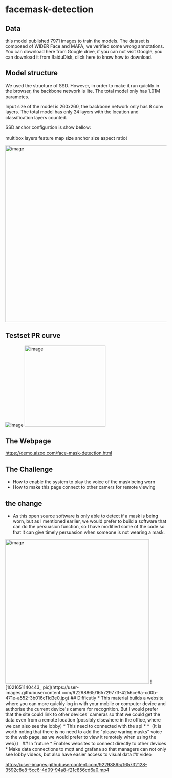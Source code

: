 # facemask-detection
## Data
this model published 7971 images to train the models. The dataset is composed of WIDER Face and MAFA, we verified some wrong annotations. You can download here from Google drive, if you can not visit Google, you can download it from BaiduDisk, click here to know how to download.

## Model structure
We used the structure of SSD. However, in order to make it run quickly in the browser, the backbone network is lite. The total model only has 1.01M parametes.

Input size of the model is 260x260, the backbone network only has 8 conv layers. The total model has only 24 layers with the location and classification layers counted.

SSD anchor configurtion is show bellow:

multibox layers	feature map size	anchor size	aspect ratio）

<img width="551" alt="image" src="https://user-images.githubusercontent.com/92298865/165650865-56e3f2c0-7387-4d5e-a3e2-9753d3cb27e3.png">

## Testset PR curve
![image](https://user-images.githubusercontent.com/92298865/165651021-5954663c-c870-4f2e-ac38-6f872a831c16.png)
<img width="253" alt="image" src="https://user-images.githubusercontent.com/92298865/165718756-8258cd0b-c606-4b2f-ac2d-0b3ca0bbcae9.png">
## The Webpage
https://demo.aizoo.com/face-mask-detection.html



## The Challenge
* How to enable the system to play the voice of the mask being worn
* How to make this page connect to other camers for remote viewing
## the change 
* As this open source software is only able to detect if a mask is being worn, but as I mentioned earlier, we would prefer to build a software that can do the persuasion function, so I have modified some of the code so that it can give timely persuasion when someone is not wearing a mask.
<img width="449" alt="image" src="https://user-images.githubusercontent.com/92298865/165718598-d96c388a-e51b-4af7-b4bb-cd8d723b3292.png">
![1021651140443_ pic](https://user-images.githubusercontent.com/92298865/165729773-4256ce9a-cd0b-471e-a552-3b016c11d3e0.jpg)
## Difficutly
* This material builds a website where you can more quickly log in with your mobile or computer device and authorise the current device's camera for recognition. But I would prefer that the site could link to other devices' cameras so that we could get the data even from a remote location (possibly elsewhere in the office, where we can also see the lobby)
* This need to connected with the api
* *（It is worth noting that there is no need to add the "please waring masks" voice to the web page, as we would prefer to view it remotely when using the web））
## In fruture
* Enables websites to connect directly to other devices
* Make data connections to mqtt and grafana so that managers can not only see lobby videos, but also have easier access to visual data
## video



https://user-images.githubusercontent.com/92298865/165732128-3592c8e8-5cc6-4d09-94a8-f21c856cd6a0.mp4



